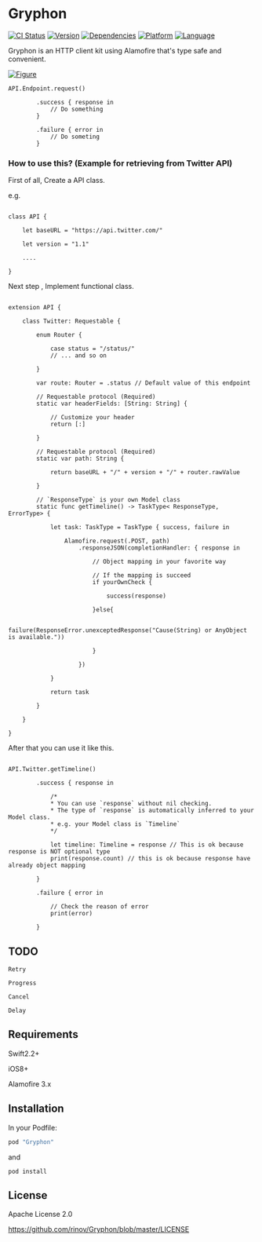 # Gryphon

[![CI Status](https://travis-ci.org/rinov/Gryphon.svg?branch=master)](https://travis-ci.org/rinov/Gryphon.svg?branch=master)
[![Version](https://img.shields.io/cocoapods/v/Gryphon.svg?style=flat)](http://cocoapods.org/pods/Gryphon)
[![Dependencies](https://img.shields.io/badge/dependencies-Alamofire-red.svg)](https://img.shields.io/badge/dependencies-Alamofire-red.svg)
[![Platform](https://img.shields.io/badge/platform-iOS-brightgreen.svg)](https://img.shields.io/badge/platform-iOS-brightgreen.svg)
[![Language](https://img.shields.io/badge/Language-Swift-blue.svg)](https://img.shields.io/badge/Language-Swift-blue.svg)

Gryphon is an HTTP client kit using Alamofire that's type safe and convenient.

[![Figure](http://i.imgur.com/i8Yqt8g.png)](http://i.imgur.com/i8Yqt8g.png)

```
API.Endpoint.request()
        
        .success { response in
            // Do something
        }
        
        .failure { error in
            // Do someting 
        }

```


### How to use this? (Example for retrieving from Twitter API)

First of all, Create a API class.

e.g.

```

class API {
    
    let baseURL = "https://api.twitter.com/"
    
    let version = "1.1"
    
    ....
    
}

```

Next step , Implement functional class.

```

extension API {

    class Twitter: Requestable {

        enum Router {
        
            case status = "/status/"
            // ... and so on
            
        }
        
        var route: Router = .status // Default value of this endpoint
            
        // Requestable protocol (Required)
        static var headerFields: [String: String] {
            
            // Customize your header
            return [:]
        
        }

        // Requestable protocol (Required)
        static var path: String {

            return baseURL + "/" + version + "/" + router.rawValue
            
        }
        
        // `ResponseType` is your own Model class
        static func getTimeline() -> TaskType< ResponseType, ErrorType> {
            
            let task: TaskType = TaskType { success, failure in
                
                Alamofire.request(.POST, path)
                    .responseJSON(completionHandler: { response in

                        // Object mapping in your favorite way

                        // If the mapping is succeed
                        if yourOwnCheck {
                            
                            success(response)
                            
                        }else{
                            
                            failure(ResponseError.unexceptedResponse("Cause(String) or AnyObject is available."))
                            
                        }
                        
                    })
                
            }
            
            return task
            
        }
        
    }
    
}

```

After that you can use it like this.

```

API.Twitter.getTimeline()
        
        .success { response in

            /*
            * You can use `response` without nil checking.
            * The type of `response` is automatically inferred to your Model class.
            * e.g. your Model class is `Timeline`
            */
            
            let timeline: Timeline = response // This is ok because response is NOT optional type
            print(response.count) // this is ok because response have already object mapping
            
        }
        
        .failure { error in

            // Check the reason of error
            print(error)
            
        }

```

## TODO

`Retry`

`Progress`

`Cancel`

`Delay`

## Requirements

Swift2.2+

iOS8+

Alamofire 3.x

## Installation

In your Podfile:

```ruby
pod "Gryphon"
```
and

`pod install`

## License

Apache License 2.0

https://github.com/rinov/Gryphon/blob/master/LICENSE
